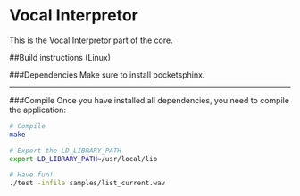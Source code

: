 Vocal Interpretor
========

This is the Vocal Interpretor part of the core.

##Build instructions (Linux)

###Dependencies
Make sure to install pocketsphinx.

---

###Compile
Once you have installed all dependencies, you need to compile the application:

```bash
# Compile
make

# Export the LD_LIBRARY_PATH
export LD_LIBRARY_PATH=/usr/local/lib

# Have fun!
./test -infile samples/list_current.wav
